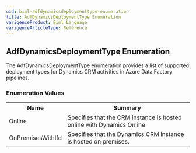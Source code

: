 ```yaml
---
uid: biml-adfdynamicsdeploymenttype-enumeration
title: AdfDynamicsDeploymentType Enumeration
varigenceProduct: Biml Language
varigenceArticleType: Reference
---
```


## AdfDynamicsDeploymentType Enumeration<div class="LanguageSummary"><div class ="SummaryItem">The AdfDynamicsDeploymentType enumeration provides a list of supported deployment types for Dynamics CRM activities in Azure Data Factory pipelines.</div></div><div class="EnumValueGroup">### Enumeration Values<table id="EnumValue" class="MemberList"><tbody><tr><th class="MemberNameColumnHeader">Name</th><th class="MemberSummaryColumnHeader">Summary</th></tr><tr class="cd0"><td class="MemberName">Online</td><td class="MemberSummary"><div class ="SummaryItem">Specifies that the CRM instance is hosted online with Dynamics Online</div> </td></tr><tr class="cd1"><td class="MemberName">OnPremisesWithIfd</td><td class="MemberSummary"><div class ="SummaryItem">Specifies that the Dynamics CRM instance is hosted on premises.</div> </td></tr></tbody></table></div>